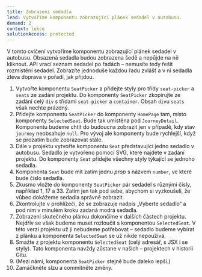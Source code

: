 ```yaml
---
title: Zobrazení sedadla
lead: Vytvoříme komponentu zobrazující plánek sedadel v autobusu.
demand: 2
context: lekce
solutionAccess: protected
---
```


V tomto cvičení vytvoříme komponentu zobrazující plánek sedadel v autobusu. Obsazená sedadla budou zobrazena šedě a nepůjde na ně kliknout. API vrací seznam sedadel po řadách – nemusíte tedy řešit rozmístění sedadel. Zobrazíte jednoduše každou řadu zvlášť a v ní sedadla zleva doprava v pořadí, jak přijdou.

1. Vytvořte komponentu `SeatPicker` a přidejte styly pro třídy `seat-picker` a `seats` ze zadání projektu. Do komponenty `SeatPicker` zkopírujte ze zadání celý `div` s třídami `seat-picker` a `container`. Obsah `div`u `seats` však nechte prázdný.
1. Přidejte komponentu `SeatPicker` do komponenty `HomePage` tam, místo komponenty `SelectedSeat`. Bude tak umístěna pod `JourneyDetail`. Komponentu budeme chtít do budoucna zobrazit jen v případě, kdy stav `journey` neobsahuje `null`. Pro vývoj ale komponenty bude rychlejší, když se prozatím bude zobrazovat stále.
1. Dále v projektu vytvořte komponentu `Seat` představující jedno sedadlo v autobusu. Sedadlo je vytvořeno pomocí SVG, které najdete v zadání projektu. Do komponenty `Seat` přidejte všechny styly týkající se jednoho sedadla.
1. Komponenta `Seat` bude mít zatím jednu _prop_ s názvem `number`, ve které bude číslo sedadla.
1. Zkusmo vložte do komponenty `SeatPicker` pár sedadel s různými čísly, například 1, 17 a 33. Zatím jen tak pod sebe, abychom si vyzkoušeli, že vůbec dokážeme sedadla správně zobrazit.
1. Zkontrolujte v prohlížeči, že se zobrazuje nadpis „Vyberte sedadlo“ a pod ním v minulém kroku zadaná modrá sedadla.
1. Zobrazení skutečného plánku dokončíme v dalších částech projektu. Nejdřív se však budeme muset rozloučit s komponentou `SelectedSeat`. V této verzi projektu už ji nebudeme potřebovat – sedadlo budeme vybírat z plánku a komponenta `SelectedSeat` se už nikde nepoužívá.
1. Smažte z projektu komponentu `SelectedSeat` (celý adresář, s JSX i se styly). Tato komponenta navždy zůstane v našich – projektech v historii Gitu.
1. (Mezi námi, komponenta `SeatPicker` stejně bude daleko lepší.)
1. Zamáčkněte slzu a commitněte změny.
